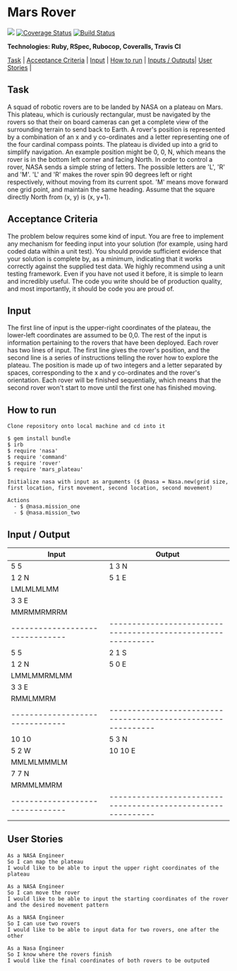 # Mars Rover

<a href="https://codeclimate.com/github/tobydawson1/mars_rover_tech_test/maintainability"><img src="https://api.codeclimate.com/v1/badges/012b796d7c476a606b67/maintainability" /></a>
[![Coverage Status](https://coveralls.io/repos/github/tobydawson1/mars_rover_tech_test/badge.svg?branch=master)](https://coveralls.io/github/tobydawson1/mars_rover_tech_test?branch=master)
[![Build Status](https://travis-ci.com/tobydawson1/mars_rover_tech_test.svg?branch=master)](https://travis-ci.com/tobydawson1/mars_rover_tech_test)

**Technologies: Ruby, RSpec, Rubocop, Coveralls, Travis CI**

[Task](#Task) | [Acceptance Criteria](#criteria) | [Input](#Input) | [How to run](#run) | [Inputs / Outputs](#output)| [User Stories](#stories) |

## Task

A squad of robotic rovers are to be landed by NASA on a plateau on Mars.
This plateau, which is curiously rectangular, must be navigated by the rovers so that their on board cameras can get a complete view of the
surrounding terrain to send back to Earth.
A rover's position is represented by a combination of an x and y co-ordinates and a letter representing one of the four cardinal compass points.
The plateau is divided up into a grid to simplify navigation. An example position might be 0, 0, N, which means the rover is in the bottom left
corner and facing North.
In order to control a rover, NASA sends a simple string of letters. The possible letters are 'L', 'R' and 'M'. 'L' and 'R' makes the rover spin 90
degrees left or right respectively, without moving from its current spot.
'M' means move forward one grid point, and maintain the same heading.
Assume that the square directly North from (x, y) is (x, y+1).

## <a name="criteria">Acceptance Criteria </a>

The problem below requires some kind of input. You are free to implement any mechanism for feeding input into your solution (for example, using
hard coded data within a unit test). You should provide sufficient evidence that your solution is complete by, as a minimum, indicating that it works
correctly against the supplied test data.
We highly recommend using a unit testing framework. Even if you have not used it before, it is simple to learn and incredibly useful. The code you write should be of production quality, and most importantly, it should be code you are proud of.

## Input

The first line of input is the upper-right coordinates of the plateau, the lower-left coordinates are assumed to be 0,0.
The rest of the input is information pertaining to the rovers that have been deployed. Each rover has two lines of input. The first line gives the
rover's position, and the second line is a series of instructions telling the rover how to explore the plateau.
The position is made up of two integers and a letter separated by spaces, corresponding to the x and y co-ordinates and the rover's orientation.
Each rover will be finished sequentially, which means that the second rover won't start to move until the first one has finished moving.

## <a name="run">How to run </a>

```
Clone repository onto local machine and cd into it

$ gem install bundle
$ irb
$ require 'nasa'
$ require 'command' 
$ require 'rover'
$ require 'mars_plateau'

Initialize nasa with input as arguments ($ @nasa = Nasa.new(grid size, first location, first movement, second location, second movement)

Actions
  - $ @nasa.mission_one
  - $ @nasa.mission_two
```

## <a name="output">Input / Output </a>
| Input                           | Output                                                        | 
| ------------------------------- | ------------------------------------------------------------  | 
| 5 5                             | 1 3 N                                                         |
| 1 2 N                           |  5 1 E                                                        |
| LMLMLMLMM                       |                                                               |
| 3 3 E                           |                                                               |
| MMRMMRMRRM                      |                                                               |
| ------------------------------- | ------------------------------------------------------------  | 
| 5 5                             | 2 1 S                                                         |
| 1 2 N                           |  5 0 E                                                        |
| LMMLMMRMLMM                       |                                                               |
| 3 3 E                           |                                                               |
| RMMLMMRM                      |                                                               |
| ------------------------------- | ------------------------------------------------------------  | 
| 10 10                             | 5 3 N                                                         |
| 5 2 W                           |   10 10 E                                                        |
| MMLMLMMMLM                       |                                                               |
| 7 7 N                           |                                                               |
| MRMMLMMRM                      |                                                               |
| ------------------------------- | ------------------------------------------------------------  | 

## <a name="stories">User Stories</a>

```
As a NASA Engineer
So I can map the plateau
I would like to be able to input the upper right coordinates of the plateau
```

```
As a NASA Engineer
So I can move the rover
I would like to be able to input the starting coordinates of the rover and the desired movement pattern
```

```
As a NASA Engineer 
So I can use two rovers
I would like to be able to input data for two rovers, one after the other
```

```
As a Nasa Engineer 
So I know where the rovers finish
I would like the final coordinates of both rovers to be outputed
```



